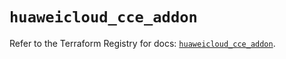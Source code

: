 # `huaweicloud_cce_addon`

Refer to the Terraform Registry for docs: [`huaweicloud_cce_addon`](https://registry.terraform.io/providers/huaweicloud/huaweicloud/1.71.1/docs/resources/cce_addon).
